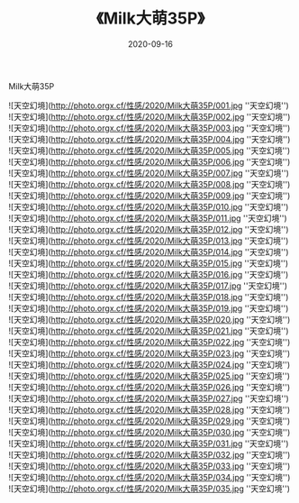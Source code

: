 ﻿---
layout: post
title:  《Milk大萌35P》
date:   2020-09-16
img: http://photo.orgx.cf/性感/2020/Milk大萌35P/000.jpg
tags: [美女, 性感, 泳衣]
---

Milk大萌35P



![天空幻境](http://photo.orgx.cf/性感/2020/Milk大萌35P/001.jpg ''天空幻境'') <br>
![天空幻境](http://photo.orgx.cf/性感/2020/Milk大萌35P/002.jpg ''天空幻境'') <br>
![天空幻境](http://photo.orgx.cf/性感/2020/Milk大萌35P/003.jpg ''天空幻境'') <br>
![天空幻境](http://photo.orgx.cf/性感/2020/Milk大萌35P/004.jpg ''天空幻境'') <br>
![天空幻境](http://photo.orgx.cf/性感/2020/Milk大萌35P/005.jpg ''天空幻境'') <br>
![天空幻境](http://photo.orgx.cf/性感/2020/Milk大萌35P/006.jpg ''天空幻境'') <br>
![天空幻境](http://photo.orgx.cf/性感/2020/Milk大萌35P/007.jpg ''天空幻境'') <br>
![天空幻境](http://photo.orgx.cf/性感/2020/Milk大萌35P/008.jpg ''天空幻境'') <br>
![天空幻境](http://photo.orgx.cf/性感/2020/Milk大萌35P/009.jpg ''天空幻境'') <br>
![天空幻境](http://photo.orgx.cf/性感/2020/Milk大萌35P/010.jpg ''天空幻境'') <br>
![天空幻境](http://photo.orgx.cf/性感/2020/Milk大萌35P/011.jpg ''天空幻境'') <br>
![天空幻境](http://photo.orgx.cf/性感/2020/Milk大萌35P/012.jpg ''天空幻境'') <br>
![天空幻境](http://photo.orgx.cf/性感/2020/Milk大萌35P/013.jpg ''天空幻境'') <br>
![天空幻境](http://photo.orgx.cf/性感/2020/Milk大萌35P/014.jpg ''天空幻境'') <br>
![天空幻境](http://photo.orgx.cf/性感/2020/Milk大萌35P/015.jpg ''天空幻境'') <br>
![天空幻境](http://photo.orgx.cf/性感/2020/Milk大萌35P/016.jpg ''天空幻境'') <br>
![天空幻境](http://photo.orgx.cf/性感/2020/Milk大萌35P/017.jpg ''天空幻境'') <br>
![天空幻境](http://photo.orgx.cf/性感/2020/Milk大萌35P/018.jpg ''天空幻境'') <br>
![天空幻境](http://photo.orgx.cf/性感/2020/Milk大萌35P/019.jpg ''天空幻境'') <br>
![天空幻境](http://photo.orgx.cf/性感/2020/Milk大萌35P/020.jpg ''天空幻境'') <br>
![天空幻境](http://photo.orgx.cf/性感/2020/Milk大萌35P/021.jpg ''天空幻境'') <br>
![天空幻境](http://photo.orgx.cf/性感/2020/Milk大萌35P/022.jpg ''天空幻境'') <br>
![天空幻境](http://photo.orgx.cf/性感/2020/Milk大萌35P/023.jpg ''天空幻境'') <br>
![天空幻境](http://photo.orgx.cf/性感/2020/Milk大萌35P/024.jpg ''天空幻境'') <br>
![天空幻境](http://photo.orgx.cf/性感/2020/Milk大萌35P/025.jpg ''天空幻境'') <br>
![天空幻境](http://photo.orgx.cf/性感/2020/Milk大萌35P/026.jpg ''天空幻境'') <br>
![天空幻境](http://photo.orgx.cf/性感/2020/Milk大萌35P/027.jpg ''天空幻境'') <br>
![天空幻境](http://photo.orgx.cf/性感/2020/Milk大萌35P/028.jpg ''天空幻境'') <br>
![天空幻境](http://photo.orgx.cf/性感/2020/Milk大萌35P/029.jpg ''天空幻境'') <br>
![天空幻境](http://photo.orgx.cf/性感/2020/Milk大萌35P/030.jpg ''天空幻境'') <br>
![天空幻境](http://photo.orgx.cf/性感/2020/Milk大萌35P/031.jpg ''天空幻境'') <br>
![天空幻境](http://photo.orgx.cf/性感/2020/Milk大萌35P/032.jpg ''天空幻境'') <br>
![天空幻境](http://photo.orgx.cf/性感/2020/Milk大萌35P/033.jpg ''天空幻境'') <br>
![天空幻境](http://photo.orgx.cf/性感/2020/Milk大萌35P/034.jpg ''天空幻境'') <br>
![天空幻境](http://photo.orgx.cf/性感/2020/Milk大萌35P/035.jpg ''天空幻境'') <br>